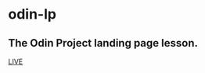 # odin-lp
The Odin Project landing page lesson.
---
[LIVE](https://felipeshibukawa.github.io/odin-lp/)
